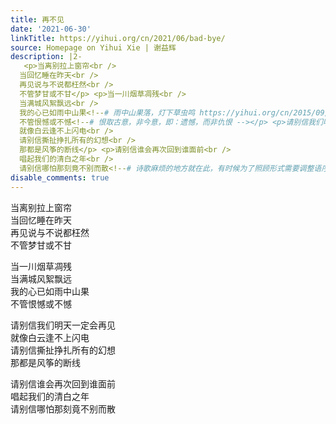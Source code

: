 ```yaml
---
title: 再不见
date: '2021-06-30'
linkTitle: https://yihui.org/cn/2021/06/bad-bye/
source: Homepage on Yihui Xie | 谢益辉
description: |2-
   <p>当离别拉上窗帘<br />
  当回忆睡在昨天<br />
  再见说与不说都枉然<br />
  不管梦甘或不甘</p> <p>当一川烟草凋残<br />
  当满城风絮飘远<br />
  我的心已如雨中山果<!--# 雨中山果落，灯下草虫鸣 https://yihui.org/cn/2015/09/memory/ --><br />
  不管恨憾或不憾<!--# 恨取古意，非今意，即：遗憾，而非仇恨 --></p> <p>请别信我们明天一定会再见<br />
  就像白云逢不上闪电<br />
  请别信撕扯挣扎所有的幻想<br />
  那都是风筝的断线</p> <p>请别信谁会再次回到谁面前<br />
  唱起我们的清白之年<br />
  请别信哪怕那刻竟不别而散<!--# 诗歌麻烦的地方就在此，有时候为了照顾形式需要调整语序，此处若为了更通顺， ...
disable_comments: true
---
```

 <p>当离别拉上窗帘<br />
当回忆睡在昨天<br />
再见说与不说都枉然<br />
不管梦甘或不甘</p> <p>当一川烟草凋残<br />
当满城风絮飘远<br />
我的心已如雨中山果<!--# 雨中山果落，灯下草虫鸣 https://yihui.org/cn/2015/09/memory/ --><br />
不管恨憾或不憾<!--# 恨取古意，非今意，即：遗憾，而非仇恨 --></p> <p>请别信我们明天一定会再见<br />
就像白云逢不上闪电<br />
请别信撕扯挣扎所有的幻想<br />
那都是风筝的断线</p> <p>请别信谁会再次回到谁面前<br />
唱起我们的清白之年<br />
请别信哪怕那刻竟不别而散<!--# 诗歌麻烦的地方就在此，有时候为了照顾形式需要调整语序，此处若为了更通顺， ...